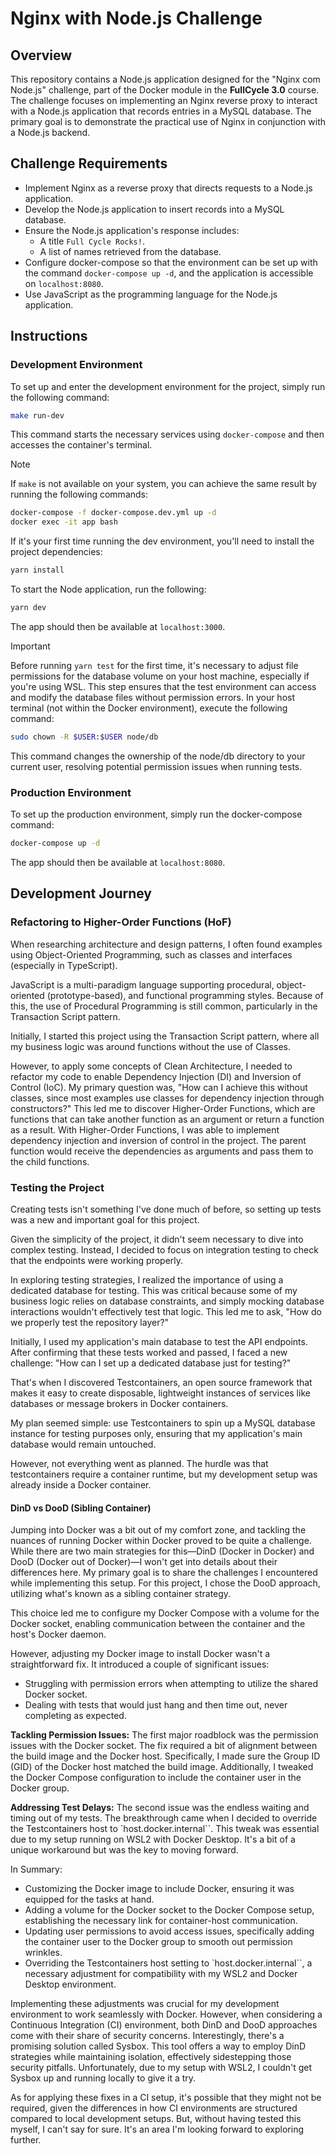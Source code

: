 # Nginx with Node.js Challenge

## Overview

This repository contains a Node.js application designed for the "Nginx com Node.js" challenge, part of the Docker module in the **FullCycle 3.0** course. The challenge focuses on implementing an Nginx reverse proxy to interact with a Node.js application that records entries in a MySQL database. The primary goal is to demonstrate the practical use of Nginx in conjunction with a Node.js backend.

## Challenge Requirements

- Implement Nginx as a reverse proxy that directs requests to a Node.js application.
- Develop the Node.js application to insert records into a MySQL database.
- Ensure the Node.js application's response includes:
  - A title `Full Cycle Rocks!`.
  - A list of names retrieved from the database.
- Configure docker-compose so that the environment can be set up with the command `docker-compose up -d`, and the application is accessible on `localhost:8080`.
- Use JavaScript as the programming language for the Node.js application.

## Instructions

### Development Environment

To set up and enter the development environment for the project, simply run the following command:
```sh
make run-dev
```

This command starts the necessary services using `docker-compose` and then accesses the container's terminal.

> [!NOTE]  
> If `make` is not available on your system, you can achieve the same result by running the following commands:
> ```sh
> docker-compose -f docker-compose.dev.yml up -d
> docker exec -it app bash
> ```

If it's your first time running the dev environment, you'll need to install the project dependencies:
```sh
yarn install
```

To start the Node application, run the following:
```sh
yarn dev
```

The app should then be available at `localhost:3000`.

> [!IMPORTANT]
> Before running `yarn test` for the first time, it's necessary to adjust file permissions for the database volume on your host machine, especially if you're using WSL. This step ensures that the test environment can access and modify the database files without permission errors. In your host terminal (not within the Docker environment), execute the following command:
> ```sh
> sudo chown -R $USER:$USER node/db
> ```
> This command changes the ownership of the node/db directory to your current user, resolving potential permission issues when running tests.

### Production Environment

To set up the production environment, simply run the docker-compose command:
```sh
docker-compose up -d
```

The app should then be available at `localhost:8080`.

## Development Journey

### Refactoring to Higher-Order Functions (HoF)

When researching architecture and design patterns, I often found examples using Object-Oriented Programming, such as classes and interfaces (especially in TypeScript).

JavaScript is a multi-paradigm language supporting procedural, object-oriented (prototype-based), and functional programming styles. Because of this, the use of Procedural Programming is still common, particularly in the Transaction Script pattern.

Initially, I started this project using the Transaction Script pattern, where all my business logic was around functions without the use of Classes.

However, to apply some concepts of Clean Architecture, I needed to refactor my code to enable Dependency Injection (DI) and Inversion of Control (IoC). My primary question was, "How can I achieve this without classes, since most examples use classes for dependency injection through constructors?" This led me to discover Higher-Order Functions, which are functions that can take another function as an argument or return a function as a result. With Higher-Order Functions, I was able to implement dependency injection and inversion of control in the project. The parent function would receive the dependencies as arguments and pass them to the child functions.

### Testing the Project

Creating tests isn't something I've done much of before, so setting up tests was a new and important goal for this project.

Given the simplicity of the project, it didn't seem necessary to dive into complex testing. Instead, I decided to focus on integration testing to check that the endpoints were working properly.

In exploring testing strategies, I realized the importance of using a dedicated database for testing. This was critical because some of my business logic relies on database constraints, and simply mocking database interactions wouldn't effectively test that logic. This led me to ask, "How do we properly test the repository layer?"

Initially, I used my application's main database to test the API endpoints. After confirming that these tests worked and passed, I faced a new challenge: "How can I set up a dedicated database just for testing?"

That's when I discovered Testcontainers, an open source framework that makes it easy to create disposable, lightweight instances of services like databases or message brokers in Docker containers.

My plan seemed simple: use Testcontainers to spin up a MySQL database instance for testing purposes only, ensuring that my application's main database would remain untouched.

However, not everything went as planned. The hurdle was that testcontainers require a container runtime, but my development setup was already inside a Docker container.

#### DinD vs DooD (Sibling Container)

Jumping into Docker was a bit out of my comfort zone, and tackling the nuances of running Docker within Docker proved to be quite a challenge. While there are two main strategies for this—DinD (Docker in Docker) and DooD (Docker out of Docker)—I won't get into details about their differences here. My primary goal is to share the challenges I encountered while implementing this setup. For this project, I chose the DooD approach, utilizing what's known as a sibling container strategy.

This choice led me to configure my Docker Compose with a volume for the Docker socket, enabling communication between the container and the host's Docker daemon.

However, adjusting my Docker image to install Docker wasn't a straightforward fix. It introduced a couple of significant issues:
- Struggling with permission errors when attempting to utilize the shared Docker socket.
- Dealing with tests that would just hang and then time out, never completing as expected.

**Tackling Permission Issues:** The first major roadblock was the permission issues with the Docker socket. The fix required a bit of alignment between the build image and the Docker host. Specifically, I made sure the Group ID (GID) of the Docker host matched the build image. Additionally, I tweaked the Docker Compose configuration to include the container user in the Docker group.

**Addressing Test Delays:** The second issue was the endless waiting and timing out of my tests. The breakthrough came when I decided to override the Testcontainers host to `host.docker.internal``. This tweak was essential due to my setup running on WSL2 with Docker Desktop. It's a bit of a unique workaround but was the key to moving forward.

In Summary:
- Customizing the Docker image to include Docker, ensuring it was equipped for the tasks at hand.
- Adding a volume for the Docker socket to the Docker Compose setup, establishing the necessary link for container-host communication.
- Updating user permissions to avoid access issues, specifically adding the container user to the Docker group to smooth out permission wrinkles.
- Overriding the Testcontainers host setting to `host.docker.internal``, a necessary adjustment for compatibility with my WSL2 and Docker Desktop environment.

Implementing these adjustments was crucial for my development environment to work seamlessly with Docker. However, when considering a Continuous Integration (CI) environment, both DinD and DooD approaches come with their share of security concerns. Interestingly, there's a promising solution called Sysbox. This tool offers a way to employ DinD strategies while maintaining isolation, effectively sidestepping those security pitfalls. Unfortunately, due to my setup with WSL2, I couldn't get Sysbox up and running locally to give it a try.

As for applying these fixes in a CI setup, it's possible that they might not be required, given the differences in how CI environments are structured compared to local development setups. But, without having tested this myself, I can't say for sure. It's an area I'm looking forward to exploring further.